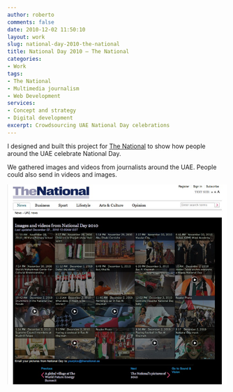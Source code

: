 ```yaml
---
author: roberto
comments: false
date: 2010-12-02 11:50:10
layout: work
slug: national-day-2010-the-national
title: National Day 2010 – The National
categories:
- Work
tags:
- The National
- Multimedia journalism
- Web Development
services:
- Concept and strategy
- Digital development
excerpt: Crowdsourcing UAE National Day celebrations
---
```


I designed and built this project for [The National](http://www.thenational.ae/news/uae-news/images-and-videos-from-national-day-2010) to show how people around the UAE celebrate National Day.

We gathered images and videos from journalists around the UAE. People could also send in videos and images.

![Screenshot showing The National's project for National Day 2010 on a desktop](/images/work-nationalday.jpg)



